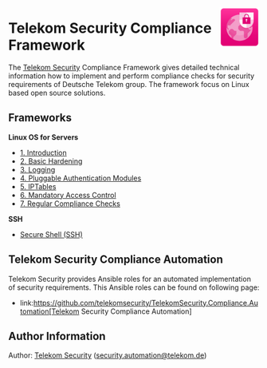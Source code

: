<a href="images/tsec-logo.png"><img align="right" src="images/tsec-logo.png" alt="Telekom Security" height="80" width="80"></a>
# Telekom Security Compliance Framework

The [Telekom Security](https://security.telekom.com/) Compliance Framework gives detailed technical information how to implement and perform compliance checks for security requirements of Deutsche Telekom group. The framework focus on Linux based open source solutions.

## Frameworks

**Linux OS for Servers**

* [1. Introduction](Linux%20OS%20for%20Servers%20(3.65)/linux.(01)introduction.adoc)
* [2. Basic Hardening](Linux%20OS%20for%20Servers%20(3.65)/linux.(02)basic-hardening.adoc)
* [3. Logging](Linux%20OS%20for%20Servers%20(3.65)/linux.(03)Logging.adoc)
* [4. Pluggable Authentication Modules](Linux%20OS%20for%20Servers%20(3.65)/linux.(04)pam.adoc)
* [5. IPTables](Linux%20OS%20for%20Servers%20(3.65)/linux.(05)iptables.adoc)
* [6. Mandatory Access Control](Linux%20OS%20for%20Servers%20(3.65)/linux.(06)mac.adoc)
* [7. Regular Compliance Checks](Linux%20OS%20for%20Servers%20(3.65)/linux.(07)compliance-checks.adoc)

**SSH**
* [Secure Shell (SSH)](SSH%20(3.04)/ssh.(01)ssh-requirements.adoc)


## Telekom Security Compliance Automation

Telekom Security provides Ansible roles for an automated implementation of security requirements. This Ansible roles can be found on following page:

  * link:https://github.com/telekomsecurity/TelekomSecurity.Compliance.Automation[Telekom Security Compliance Automation]

## Author Information
Author: [Telekom Security](https://security.telekom.com/) (security.automation@telekom.de)
